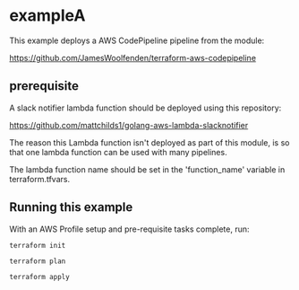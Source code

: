 # exampleA

This example deploys a AWS CodePipeline pipeline from the module:

https://github.com/JamesWoolfenden/terraform-aws-codepipeline

## prerequisite

A slack notifier lambda function should be deployed using this repository:

https://github.com/mattchilds1/golang-aws-lambda-slacknotifier

The reason this Lambda function isn't deployed as part of this module, is so that one lambda function can be used with many pipelines.

The lambda function name should be set in the 'function_name' variable in terraform.tfvars.

## Running this example

With an AWS Profile setup and pre-requisite tasks complete, run:

```
terraform init
```

```
terraform plan
```

```
terraform apply
```
